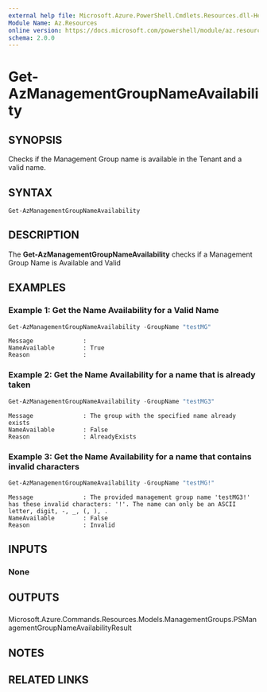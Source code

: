 ```yaml
---
external help file: Microsoft.Azure.PowerShell.Cmdlets.Resources.dll-Help.xml
Module Name: Az.Resources
online version: https://docs.microsoft.com/powershell/module/az.resources/new-azmanagementgroupsubscription/
schema: 2.0.0
---
```


# Get-AzManagementGroupNameAvailability

## SYNOPSIS
Checks if the Management Group name is available in the Tenant and a valid name.

## SYNTAX

```
Get-AzManagementGroupNameAvailability
```

## DESCRIPTION
The **Get-AzManagementGroupNameAvailability** checks if a Management Group Name is Available and Valid

## EXAMPLES

### Example 1: Get the Name Availability for a Valid Name
```powershell
Get-AzManagementGroupNameAvailability -GroupName "testMG"
```

```output
Message              : 
NameAvailable        : True
Reason               :
```

### Example 2: Get the Name Availability for a name that is already taken
```powershell
Get-AzManagementGroupNameAvailability -GroupName "testMG3"
```

```output
Message              : The group with the specified name already exists
NameAvailable        : False
Reason               : AlreadyExists
```

### Example 3: Get the Name Availability for a name that contains invalid characters
```powershell
Get-AzManagementGroupNameAvailability -GroupName "testMG!"
```

```output
Message              : The provided management group name 'testMG3!' has these invalid characters: '!'. The name can only be an ASCII letter, digit, -, _, (, ), .
NameAvailable        : False
Reason               : Invalid
```



## INPUTS

### None

## OUTPUTS

###
Microsoft.Azure.Commands.Resources.Models.ManagementGroups.PSManagementGroupNameAvailabilityResult

## NOTES

## RELATED LINKS
